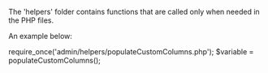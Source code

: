 The 'helpers' folder contains functions that are called only when needed in the PHP files.

An example below:

require_once('admin/helpers/populateCustomColumns.php');
$variable = populateCustomColumns();
